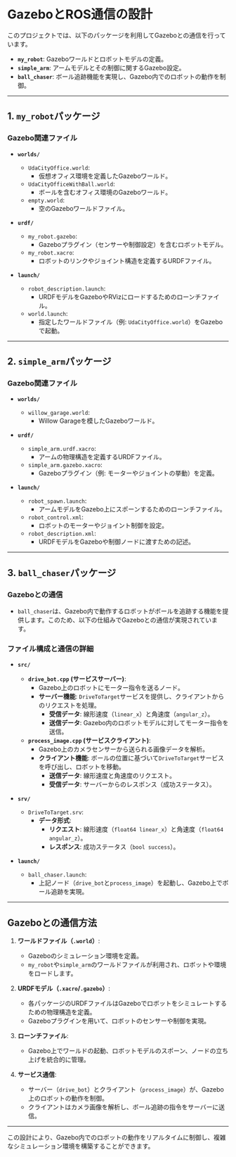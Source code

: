 # GazeboとROS通信の設計

このプロジェクトでは、以下のパッケージを利用してGazeboとの通信を行っています。

- **`my_robot`**: Gazeboワールドとロボットモデルの定義。
- **`simple_arm`**: アームモデルとその制御に関するGazebo設定。
- **`ball_chaser`**: ボール追跡機能を実現し、Gazebo内でのロボットの動作を制御。

---

## 1. `my_robot`パッケージ

### Gazebo関連ファイル
- **`worlds/`**
  - `UdaCityOffice.world`:
    - 仮想オフィス環境を定義したGazeboワールド。
  - `UdaCityOfficeWithBall.world`:
    - ボールを含むオフィス環境のGazeboワールド。
  - `empty.world`:
    - 空のGazeboワールドファイル。

- **`urdf/`**
  - `my_robot.gazebo`:
    - Gazeboプラグイン（センサーや制御設定）を含むロボットモデル。
  - `my_robot.xacro`:
    - ロボットのリンクやジョイント構造を定義するURDFファイル。

- **`launch/`**
  - `robot_description.launch`:
    - URDFモデルをGazeboやRVizにロードするためのローンチファイル。
  - `world.launch`:
    - 指定したワールドファイル（例: `UdaCityOffice.world`）をGazeboで起動。

---

## 2. `simple_arm`パッケージ

### Gazebo関連ファイル
- **`worlds/`**
  - `willow_garage.world`:
    - Willow Garageを模したGazeboワールド。

- **`urdf/`**
  - `simple_arm.urdf.xacro`:
    - アームの物理構造を定義するURDFファイル。
  - `simple_arm.gazebo.xacro`:
    - Gazeboプラグイン（例: モーターやジョイントの挙動）を定義。

- **`launch/`**
  - `robot_spawn.launch`:
    - アームモデルをGazebo上にスポーンするためのローンチファイル。
  - `robot_control.xml`:
    - ロボットのモーターやジョイント制御を設定。
  - `robot_description.xml`:
    - URDFモデルをGazeboや制御ノードに渡すための記述。

---

## 3. `ball_chaser`パッケージ

### Gazeboとの通信
- `ball_chaser`は、Gazebo内で動作するロボットがボールを追跡する機能を提供します。このため、以下の仕組みでGazeboとの通信が実現されています。

### ファイル構成と通信の詳細
- **`src/`**
  - **`drive_bot.cpp` (サービスサーバー)**:
    - Gazebo上のロボットにモーター指令を送るノード。
    - **サーバー機能**: `DriveToTarget`サービスを提供し、クライアントからのリクエストを処理。
      - **受信データ**: 線形速度（`linear_x`）と角速度（`angular_z`）。
      - **送信データ**: Gazebo内のロボットモデルに対してモーター指令を送信。
  - **`process_image.cpp` (サービスクライアント)**:
    - Gazebo上のカメラセンサーから送られる画像データを解析。
    - **クライアント機能**: ボールの位置に基づいて`DriveToTarget`サービスを呼び出し、ロボットを移動。
      - **送信データ**: 線形速度と角速度のリクエスト。
      - **受信データ**: サーバーからのレスポンス（成功ステータス）。

- **`srv/`**
  - `DriveToTarget.srv`:
    - **データ形式**:
      - **リクエスト**: 線形速度（`float64 linear_x`）と角速度（`float64 angular_z`）。
      - **レスポンス**: 成功ステータス（`bool success`）。

- **`launch/`**
  - `ball_chaser.launch`:
    - 上記ノード（`drive_bot`と`process_image`）を起動し、Gazebo上でボール追跡を実現。

---

## Gazeboとの通信方法

1. **ワールドファイル（`.world`）**:
   - Gazeboのシミュレーション環境を定義。
   - `my_robot`や`simple_arm`のワールドファイルが利用され、ロボットや環境をロードします。

2. **URDFモデル（`.xacro`/`.gazebo`）**:
   - 各パッケージのURDFファイルはGazeboでロボットをシミュレートするための物理構造を定義。
   - Gazeboプラグインを用いて、ロボットのセンサーや制御を実現。

3. **ローンチファイル**:
   - Gazebo上でワールドの起動、ロボットモデルのスポーン、ノードの立ち上げを統合的に管理。

4. **サービス通信**:
   - サーバー（`drive_bot`）とクライアント（`process_image`）が、Gazebo上のロボットの動作を制御。
   - クライアントはカメラ画像を解析し、ボール追跡の指令をサーバーに送信。

---

この設計により、Gazebo内でのロボットの動作をリアルタイムに制御し、複雑なシミュレーション環境を構築することができます。
